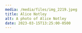```yaml
---
media: /media/files/img_2219.jpeg
title: Alice Notley
alt: A photo of Alice Notley
date: 2023-03-15T13:25:00-0500
---
```

